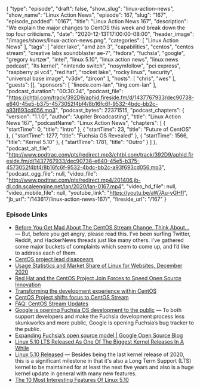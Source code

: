 {
  "type": "episode",
  "draft": false,
  "show_slug": "linux-action-news",
  "show_name": "Linux Action News",
  "episode": 167,
  "slug": "167",
  "episode_padded": "0167",
  "title": "Linux Action News 167",
  "description": "We explain the major changes to CentOS this week and break down the top four criticisms.",
  "date": "2020-12-13T17:00:00-08:00",
  "header_image": "/images/shows/linux-action-news.png",
  "categories": [
    "Linux Action News"
  ],
  "tags": [
    "alder lake",
    "amd zen 3",
    "capabilities",
    "centos",
    "centos stream",
    "creative labs soundblaster ae-7",
    "fedora",
    "fuchsia",
    "google",
    "gregory kurtzer",
    "intel",
    "linux 5.10",
    "linux action news",
    "linux news podcast",
    "lts kernel",
    "nintendo switch",
    "nosymfollow",
    "pci express",
    "raspberry pi vc4",
    "red hat",
    "rocket lake",
    "rocky linux",
    "security",
    "universal base image",
    "v3dv",
    "zircon"
  ],
  "hosts": [
    "chris",
    "wes"
  ],
  "guests": [],
  "sponsors": [
    "linode.com-lan",
    "ting.com-lan"
  ],
  "podcast_duration": "00:30:34",
  "podcast_file": "https://chtbl.com/track/392D9/aphid.fireside.fm/d/1437767933/dec90738-e640-45e5-b375-4573052f4bf4/8b16fc6f-9532-4bdc-bb2c-a93f693cd056.mp3",
  "podcast_bytes": 22371515,
  "podcast_chapters": {
    "version": "1.1.0",
    "author": "Jupiter Broadcasting",
    "title": "Linux Action News 167",
    "podcastName": "Linux Action News",
    "chapters": [
      {
        "startTime": 0,
        "title": "Intro"
      },
      {
        "startTime": 23,
        "title": "Future of CentOS"
      },
      {
        "startTime": 1277,
        "title": "Fuchsia OS Revealed"
      },
      {
        "startTime": 1566,
        "title": "Kernel 5.10"
      },
      {
        "startTime": 1781,
        "title": "Outro"
      }
    ]
  },
  "podcast_alt_file": "http://www.podtrac.com/pts/redirect.mp3/chtbl.com/track/392D9/aphid.fireside.fm/d/1437767933/dec90738-e640-45e5-b375-4573052f4bf4/8b16fc6f-9532-4bdc-bb2c-a93f693cd056.mp3",
  "podcast_ogg_file": null,
  "video_file": "http://www.podtrac.com/pts/redirect.mp4/201406.jb-dl.cdn.scaleengine.net/lan/2020/lan-0167.mp4",
  "video_hd_file": null,
  "video_mobile_file": null,
  "youtube_link": "https://youtu.be/aW7Au-yGHfI",
  "jb_url": "/143617/linux-action-news-167/",
  "fireside_url": "/167"
}


### Episode Links

  * [Before You Get Mad About The CentOS Stream Change, Think About…](http://crunchtools.com/before-you-get-mad-about-the-centos-stream-change-think-about/ "Before You Get Mad About The CentOS Stream Change, Think About…") — But, before you get angry, please read this. I’ve been surfing Twitter, Reddit, and HackerNews threads just like many others. I’ve gathered some major buckets of complaints which seem to come up, and I’d like to address each of them.
  * [CentOS project lead disappears](https://bit-tech.net/news/centos-project-lead-disappears/1/ "CentOS project lead disappears")
  * [Usage Statistics and Market Share of Linux for Websites, December 2020](https://w3techs.com/technologies/details/os-linux "Usage Statistics and Market Share of Linux for Websites, December 2020")
  * [Red Hat and the CentOS Project Join Forces to Speed Open Source Innovation](https://www.redhat.com/en/about/press-releases/red-hat-and-centos-join-forces "Red Hat and the CentOS Project Join Forces to Speed Open Source Innovation")
  * [Transforming the development experience within CentOS](https://www.redhat.com/en/blog/transforming-development-experience-within-centos "Transforming the development experience within CentOS")
  * [CentOS Project shifts focus to CentOS Stream](https://blog.centos.org/2020/12/future-is-centos-stream/ "CentOS Project shifts focus to CentOS Stream")
  * [FAQ: CentOS Stream Updates](https://www.redhat.com/en/blog/faq-centos-stream-updates "FAQ: CentOS Stream Updates")
  * [Google is opening Fuchsia OS development to the public](https://9to5google.com/2020/12/08/google-fuchsia-os-public-development/ "Google is opening Fuchsia OS development to the public") — To both support developers and make the Fuchsia development process less skunkworks and more public, Google is opening Fuchsia’s bug tracker to the public. 
  * [Expanding Fuchsia’s open source model | Google Open Source Blog](https://opensource.googleblog.com/2020/12/expanding-fuchsias-open-source-model.html "Expanding Fuchsia’s open source model | Google Open Source Blog")
  * [Linux 5.10 LTS Released As One Of The Biggest Kernel Releases In A While](https://www.phoronix.com/scan.php?page=news_item&px=Linux-5.10-Released "Linux 5.10 LTS Released As One Of The Biggest Kernel Releases In A While")
  * [Linux 5.10 Released](https://lkml.org/lkml/2020/12/13/290 "Linux 5.10 Released") — Besides being the last kernel release of 2020, this is a significant milestone in that it's also a Long Term Support (LTS) kernel to be maintained for at least the next five years and also is a huge kernel update in general with many new features.
  * [The 10 Most Interesting Features Of Linux 5.10](https://www.phoronix.com/scan.php?page=news_item&px=Linux-5.10-Feature-Recap "The 10 Most Interesting Features Of Linux 5.10")


